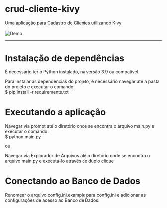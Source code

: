 # crud-cliente-kivy

Uma aplicação para Cadastro de Clientes utilizando Kivy<br><br>
![Demo](https://i.imgur.com/2csjSIm.png?raw=true "CRUD de Cliente")

<hr>

# Instalação de dependências
É necessário ter o Python instalado, na versão 3.9 ou compatível

Para instalar as dependências do projeto, é necessário navegar até a pasta do projeto e executar o comando:<br>
$ pip install -r requirements.txt

# Executando a aplicação
Navegar via prompt até o diretório onde se encontra o arquivo main.py e executar o comando:<br>
$ python main.py

ou
<br>

Navegar via Explorador de Arquivos até o diretório onde se encontra o arquivo main.py e executá-lo através de duplo clique

# Conectando ao Banco de Dados

Renomear o arquivo config.ini.example para config.ini e adicionar as configurações de acesso ao Banco de Dados.
